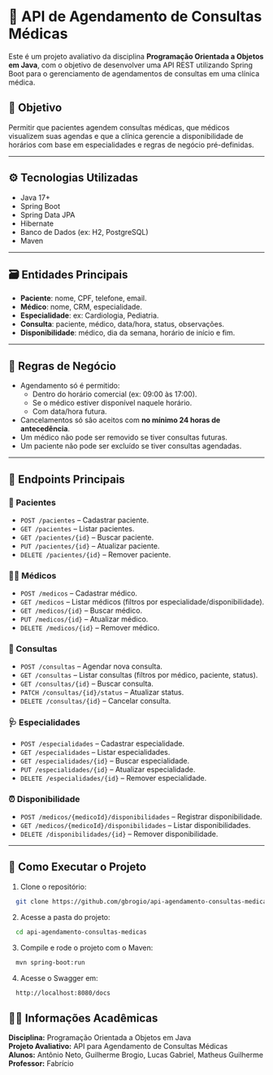 # 🏥 API de Agendamento de Consultas Médicas

Este é um projeto avaliativo da disciplina **Programação Orientada a Objetos em Java**, com o objetivo de desenvolver uma API REST utilizando Spring Boot para o gerenciamento de agendamentos de consultas em uma clínica médica.

## 🎯 Objetivo

Permitir que pacientes agendem consultas médicas, que médicos visualizem suas agendas e que a clínica gerencie a disponibilidade de horários com base em especialidades e regras de negócio pré-definidas.

---

## ⚙️ Tecnologias Utilizadas

- Java 17+
- Spring Boot
- Spring Data JPA
- Hibernate
- Banco de Dados (ex: H2, PostgreSQL)
- Maven

---

## 🗃️ Entidades Principais

- **Paciente**: nome, CPF, telefone, email.
- **Médico**: nome, CRM, especialidade.
- **Especialidade**: ex: Cardiologia, Pediatria.
- **Consulta**: paciente, médico, data/hora, status, observações.
- **Disponibilidade**: médico, dia da semana, horário de início e fim.

---

## 🔐 Regras de Negócio

- Agendamento só é permitido:
  - Dentro do horário comercial (ex: 09:00 às 17:00).
  - Se o médico estiver disponível naquele horário.
  - Com data/hora futura.
- Cancelamentos só são aceitos com **no mínimo 24 horas de antecedência**.
- Um médico não pode ser removido se tiver consultas futuras.
- Um paciente não pode ser excluído se tiver consultas agendadas.

---

## 🔁 Endpoints Principais

### 📌 Pacientes

- `POST /pacientes` – Cadastrar paciente.
- `GET /pacientes` – Listar pacientes.
- `GET /pacientes/{id}` – Buscar paciente.
- `PUT /pacientes/{id}` – Atualizar paciente.
- `DELETE /pacientes/{id}` – Remover paciente.

### 🧑‍⚕️ Médicos

- `POST /medicos` – Cadastrar médico.
- `GET /medicos` – Listar médicos (filtros por especialidade/disponibilidade).
- `GET /medicos/{id}` – Buscar médico.
- `PUT /medicos/{id}` – Atualizar médico.
- `DELETE /medicos/{id}` – Remover médico.

### 📅 Consultas

- `POST /consultas` – Agendar nova consulta.
- `GET /consultas` – Listar consultas (filtros por médico, paciente, status).
- `GET /consultas/{id}` – Buscar consulta.
- `PATCH /consultas/{id}/status` – Atualizar status.
- `DELETE /consultas/{id}` – Cancelar consulta.

### 🩺 Especialidades

- `POST /especialidades` – Cadastrar especialidade.
- `GET /especialidades` – Listar especialidades.
- `GET /especialidades/{id}` – Buscar especialidade.
- `PUT /especialidades/{id}` – Atualizar especialidade.
- `DELETE /especialidades/{id}` – Remover especialidade.

### ⏰ Disponibilidade

- `POST /medicos/{medicoId}/disponibilidades` – Registrar disponibilidade.
- `GET /medicos/{medicoId}/disponibilidades` – Listar disponibilidades.
- `DELETE /disponibilidades/{id}` – Remover disponibilidade.

---

## 🧪 Como Executar o Projeto

1. Clone o repositório:

```bash
  git clone https://github.com/gbrogio/api-agendamento-consultas-medicas
```

2. Acesse a pasta do projeto:

```bash
  cd api-agendamento-consultas-medicas
```

3. Compile e rode o projeto com o Maven:

```bash
  mvn spring-boot:run
```

4. Acesse o Swagger em:
```bash
  http://localhost:8080/docs
```

## 👨‍🏫 Informações Acadêmicas

**Disciplina:** Programação Orientada a Objetos em Java\
**Projeto Avaliativo:** API para Agendamento de Consultas Médicas\
**Alunos:** Antônio Neto, Guilherme Brogio, Lucas Gabriel, Matheus Guilherme\
**Professor:** Fabrício
